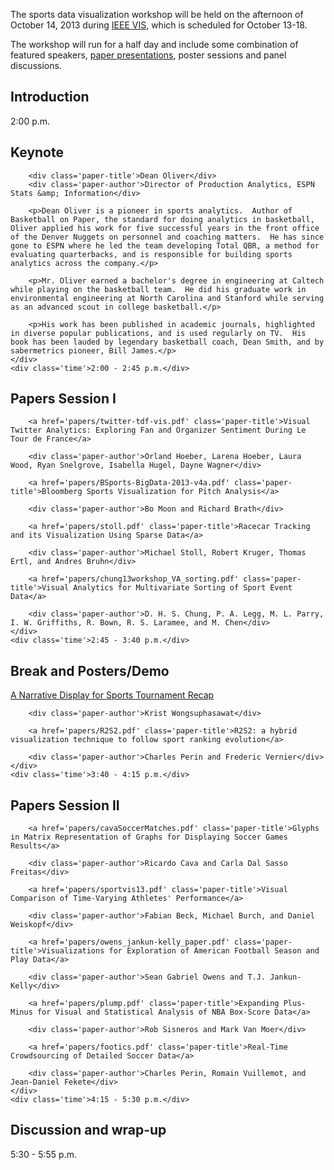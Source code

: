 The sports data visualization workshop will be held on the afternoon of October 14, 2013 during [IEEE VIS](http://ieeevis.org), which is scheduled for October 13-18.

The workshop will run for a half day and include some combination of featured speakers, [paper presentations](cfp.html), poster sessions and panel discussions.

<div class='schedule'>
	<div class='events'>
		<h2>Introduction</h2>
	</div>
	<div class='time'>2:00 p.m.</div>
</div>
<div class='schedule'>
	<div class='events'>
		<h2>Keynote</h2>

		<div class='paper-title'>Dean Oliver</div>
		<div class='paper-author'>Director of Production Analytics, ESPN Stats &amp; Information</div>

		<p>Dean Oliver is a pioneer in sports analytics.  Author of Basketball on Paper, the standard for doing analytics in basketball, Oliver applied his work for five successful years in the front office of the Denver Nuggets on personnel and coaching matters.  He has since gone to ESPN where he led the team developing Total QBR, a method for evaluating quarterbacks, and is responsible for building sports analytics across the company.</p>

		<p>Mr. Oliver earned a bachelor's degree in engineering at Caltech while playing on the basketball team.  He did his graduate work in environmental engineering at North Carolina and Stanford while serving as an advanced scout in college basketball.</p>

		<p>His work has been published in academic journals, highlighted in diverse popular publications, and is used regularly on TV.  His book has been lauded by legendary basketball coach, Dean Smith, and by sabermetrics pioneer, Bill James.</p>
	</div>
	<div class='time'>2:00 - 2:45 p.m.</div>
</div>
<div class='schedule'>
	<div class='events'>
		<h2>Papers Session I</h2>

		<a href='papers/twitter-tdf-vis.pdf' class='paper-title'>Visual Twitter Analytics: Exploring Fan and Organizer Sentiment During Le Tour de France</a>

		<div class='paper-author'>Orland Hoeber, Larena Hoeber, Laura Wood, Ryan Snelgrove, Isabella Hugel, Dayne Wagner</div>

		<a href='papers/BSports-BigData-2013-v4a.pdf' class='paper-title'>Bloomberg Sports Visualization for Pitch Analysis</a>

		<div class='paper-author'>Bo Moon and Richard Brath</div>

		<a href='papers/stoll.pdf' class='paper-title'>Racecar Tracking and its Visualization Using Sparse Data</a>

		<div class='paper-author'>Michael Stoll, Robert Kruger, Thomas Ertl, and Andres Bruhn</div>

		<a href='papers/chung13workshop_VA_sorting.pdf' class='paper-title'>Visual Analytics for Multivariate Sorting of Sport Event Data</a>

		<div class='paper-author'>D. H. S. Chung, P. A. Legg, M. L. Parry, I. W. Griffiths, R. Bown, R. S. Laramee, and M. Chen</div>
	</div>
	<div class='time'>2:45 - 3:40 p.m.</div>
</div>
<div class='schedule'>
	<div class='events'>
		<h2>Break and Posters/Demo</h2>
		<a href='papers/sportsvis13.pdf' class='paper-title'>A Narrative Display for Sports Tournament Recap</a>

		<div class='paper-author'>Krist Wongsuphasawat</div>

		<a href='papers/R2S2.pdf' class='paper-title'>R2S2: a hybrid visualization technique to follow sport ranking evolution</a>

		<div class='paper-author'>Charles Perin and Frederic Vernier</div>
	</div>
	<div class='time'>3:40 - 4:15 p.m.</div>
</div>
<div class='schedule'>
	<div class='events'>
		<h2>Papers Session II</h2>

		<a href='papers/cavaSoccerMatches.pdf' class='paper-title'>Glyphs in Matrix Representation of Graphs for Displaying Soccer Games Results</a>

		<div class='paper-author'>Ricardo Cava and Carla Dal Sasso Freitas</div>

		<a href='papers/sportvis13.pdf' class='paper-title'>Visual Comparison of Time-Varying Athletes' Performance</a>

		<div class='paper-author'>Fabian Beck, Michael Burch, and Daniel Weiskopf</div>

		<a href='papers/owens_jankun-kelly_paper.pdf' class='paper-title'>Visualizations for Exploration of American Football Season and Play Data</a>

		<div class='paper-author'>Sean Gabriel Owens and T.J. Jankun-Kelly</div>

		<a href='papers/plump.pdf' class='paper-title'>Expanding Plus-Minus for Visual and Statistical Analysis of NBA Box-Score Data</a>

		<div class='paper-author'>Rob Sisneros and Mark Van Moer</div>

		<a href='papers/footics.pdf' class='paper-title'>Real-Time Crowdsourcing of Detailed Soccer Data</a>

		<div class='paper-author'>Charles Perin, Romain Vuillemot, and Jean-Daniel Fekete</div>
	</div>
	<div class='time'>4:15 - 5:30 p.m.</div>
</div>
<div class='schedule'>
	<div class='events'>
		<h2>Discussion and wrap-up</h2>
	</div>
	<div class='time'>5:30 - 5:55 p.m.</div>
</div>
